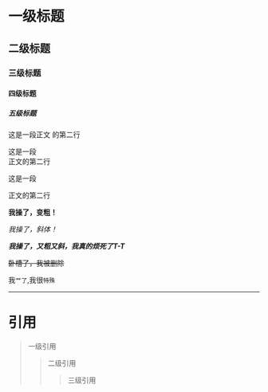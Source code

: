 # 一级标题

## 二级标题

### 三级标题

#### 四级标题

##### 五级标题

这是一段正文
的第二行

这是一段<br>正文的第二行

这是一段

正文的第二行

**我操了，变粗！**

*我操了，斜体！*

***我操了，又粗又斜，我真的烦死了T-T***

~~卧槽了，我被删除~~

我`艹了`,我很`特殊`

*****
# 引用
> 一级引用
>> 二级引用
>>> 三级引用

